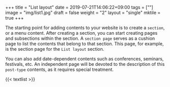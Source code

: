 +++
title =  "List layout"
date = 2019-07-21T14:06:22+09:00
tags = [""]
image = "img/list1.jpg"
draft = false
weight = "2"
layout = "single"
mktile = true
+++

The starting point for adding contents to your website is to create a `section`, or a menu content. After creating a section, you can start creating pages and subsections within the section. A `section page` serves as a cushion page to list the contents that belong to that section. This page, for example, is the section page for the `List layout` section.

You can also add date-dependent contents such as conferences, seminars, festivals, etc. An independent page will be devoted to the description of this `post-type` contents, as it requires special treatment.

{{< textlist >}}

